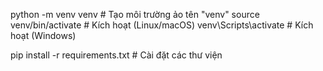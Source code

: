 python -m venv venv  # Tạo môi trường ảo tên "venv"
source venv/bin/activate  # Kích hoạt (Linux/macOS)
venv\Scripts\activate     # Kích hoạt (Windows)

pip install -r requirements.txt  # Cài đặt các thư viện

